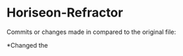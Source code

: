 # Horiseon-Refractor

Commits or changes made in compared to the original file:

*Changed the <title> tag to Horiseon 
*Changed the html code to reflect html scemantics, such as headers, nav, footers, sections
*Added alt attributes to images to allow for accesibilty
*Cleaned up the code and made it more readable and spaced accordingly

Link for the site is https://github.com/khadra123/Horiseon-Refractor.

Below is a screenshot of the final website:
![Horiseon Website] (./assets/images/Horiseon-website-screenshot.png)

Below is the finished updated code:

'''html
<!DOCTYPE html>
<html lang="en-us">

    <head>
        <meta charset="UTF-8" />
        <link rel="stylesheet" href="./assets/css/style.css">
        <title>Horiseon</title>
    </head>

    <body>

        <header class="header">
            <h1><span class="seo">Horiseon</span</h1>
            <nav>
                <ul>
                    <li>
                        <a href="#search-engine-optimization">Search Engine Optimization</a>
                    </li>
                    <li>
                        <a href="#online-reputation-management">Online Reputation Management</a>
                    </li>
                    <li>
                        <a href="#social-media-marketing">Social Media Marketing</a>
                    </li>
                </ul>
            </nav>
        </header>

        <section class="hero"></section>

        <section class="content">
            <div id="search-engine-optimization" class="search-engine-optimization">
                <img src="./assets/images/search-engine-optimization.jpg" class="float-left" alt="Search engine optimization notebook and coffee" />
                <h2>Search Engine Optimization</h2>
                <p>
                    The dominance of mobile internet use means that users are searching for the right business as they travel, shop, or sit on their couch at home. Search Engine Optimization (SEO) allows you to increase your visibility and find the right customers for your business.
                </p>
            </div>
            <div id="online-reputation-management" class="online-reputation-management">
                <img src="./assets/images/online-reputation-management.jpg" class="float-right" alt="Computer with reputation graph" />
                <h2>Online Reputation Management</h2>
                <p>
                    The web is full of opinions, and some of these can be negative. Social media allows anyone with an internet connection to say whatever they want about your business. Online Reputation Management gives you the control over what potential customers see when they search for your business.
                </p>
            </div>
            <div id="social-media-marketing" class="social-media-marketing">
                <img src="./assets/images/social-media-marketing.jpg" class="float-left" alt="Social media marketing brainstorm session" />
                <h2>Social Media Marketing</h2>
                <p>
                    Social media continues to have a sizable influence on buying habits. Social media marketing helps you determine which platforms are suited to your brand, using analytics to find the right markets and increase your lead generation.
                </p>
            </div>
        </section>

        <section class="benefits">
            <div class="benefit-lead">
                <h3>Lead Generation</h3>
                <img src="./assets/images/lead-generation.png" alt="Gear with arrow icon"/>
                <p>
                    Inbound strategies for lead generation require less work for your business, bringing customers directly to your website.
                </p>
            </div>
            <div class="benefit-brand">
                <h3>Brand Awareness</h3>
                <img src="./assets/images/brand-awareness.png" alt="Lightbulb as head that's radiating icon" />
                <p>
                    Users find your business through paid and organic searches, increasing the search ranking and visibility for your business.
                </p>
            </div>
            <div class="benefit-cost">
                <h3>Cost Management</h3>
                <img src="./assets/images/cost-management.png" alt="Gears and dollar coins icon"/>
                <p>
                    As the search ranking for your business increases, your advertising costs decrease, and you no longer need to advertise your page.
                </p>
            </div>
        </section>

        <footer class="footer">
            <h2>Made with ❤️️ by Horiseon</h2>
            <p>
                &copy; 2019 Horiseon Social Solution Services, Inc.
            </p>
        </footer>

    </body>

</html>

'''

